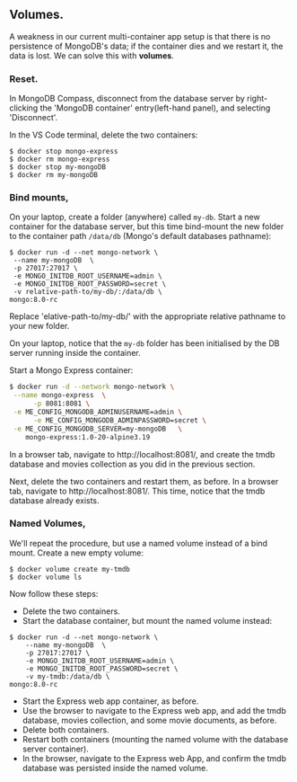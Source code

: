 ## Volumes.

A weakness in our current multi-container app setup is that there is no persistence of MongoDB's data; if the container dies and we restart it, the data is lost. We can solve this with __volumes__.

### Reset.

In MongoDB Compass, disconnect from the database server by right-clicking the 'MongoDB container' entry(left-hand panel), and selecting 'Disconnect'.  

In the VS Code terminal, delete the two containers:
~~~
$ docker stop mongo-express
$ docker rm mongo-express
$ docker stop my-mongoDB
$ docker rm my-mongoDB
~~~

### Bind mounts,

On your laptop, create a folder (anywhere) called `my-db`. Start a new container for the database server, but this time bind-mount the new folder to the container path `/data/db` (Mongo's default databases pathname):
~~~
$ docker run -d --net mongo-network \
 --name my-mongoDB  \
 -p 27017:27017 \
 -e MONGO_INITDB_ROOT_USERNAME=admin \
 -e MONGO_INITDB_ROOT_PASSWORD=secret \
 -v relative-path-to/my-db/:/data/db \
mongo:8.0-rc
~~~
Replace 'elative-path-to/my-db/' with the appropriate relative pathname to your new folder.

On your laptop, notice that the `my-db` folder has been initialised by the DB server running inside the container. 

Start a Mongo Express container:
~~~bash
$ docker run -d --network mongo-network \
 --name mongo-express  \
      -p 8081:8081 \
 -e ME_CONFIG_MONGODB_ADMINUSERNAME=admin \
      -e ME_CONFIG_MONGODB_ADMINPASSWORD=secret \
 -e ME_CONFIG_MONGODB_SERVER=my-mongoDB   \
    mongo-express:1.0-20-alpine3.19
~~~
In a browser tab, navigate to http://localhost:8081/, and create the tmdb database and movies collection as you did in the previous section.

Next, delete the two containers and restart them, as before. In a browser tab, navigate to http://localhost:8081/. This time, notice that the tmdb database already exists.

### Named Volumes,

We'll repeat the procedure, but use a named volume instead of a bind mount.
Create a new empty volume:
~~~
$ docker volume create my-tmdb 
$ docker volume ls            
~~~

Now follow these steps:
+ Delete the two containers.
+ Start the database container, but mount the named volume instead:
~~~
$ docker run -d --net mongo-network \
    --name my-mongoDB  \
    -p 27017:27017 \
    -e MONGO_INITDB_ROOT_USERNAME=admin \
    -e MONGO_INITDB_ROOT_PASSWORD=secret \
    -v my-tmdb:/data/db \
mongo:8.0-rc
~~~
+ Start the Express web app container, as before.
+ Use the browser to navigate to the Express web app, and add the tmdb database, movies collection, and some movie documents, as before.
+ Delete both containers.
+ Restart both containers (mounting the named volume with the database server container).
+ In the browser, navigate to the Express web App, and confirm the tmdb database was persisted inside the named volume.